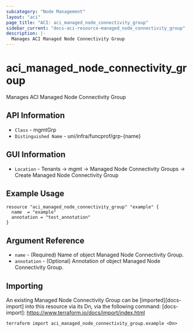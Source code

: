 ```yaml
---
subcategory: "Node Management"
layout: "aci"
page_title: "ACI: aci_managed_node_connectivity_group"
sidebar_current: "docs-aci-resource-managed_node_connectivity_group"
description: |-
  Manages ACI Managed Node Connectivity Group
---
```


# aci_managed_node_connectivity_group #

Manages ACI Managed Node Connectivity Group

## API Information ##
* `Class` - mgmtGrp
* `Distinguished Name` - uni/infra/funcprof/grp-{name}

## GUI Information ##
* `Location` - Tenants -> mgmt -> Managed Node Connectivity Groups -> Create Managed Node Connectivity Group


## Example Usage ##

```hcl
resource "aci_managed_node_connectivity_group" "example" {
  name  = "example"
  annotation = "test_annotation"
}
```

## Argument Reference ##
* `name` - (Required) Name of object Managed Node Connectivity Group.
* `annotation` - (Optional) Annotation of object Managed Node Connectivity Group.

## Importing ##

An existing Managed Node Connectivity Group can be [imported][docs-import] into this resource via its Dn, via the following command:
[docs-import]: https://www.terraform.io/docs/import/index.html


```
terraform import aci_managed_node_connectivity_group.example <Dn>
```